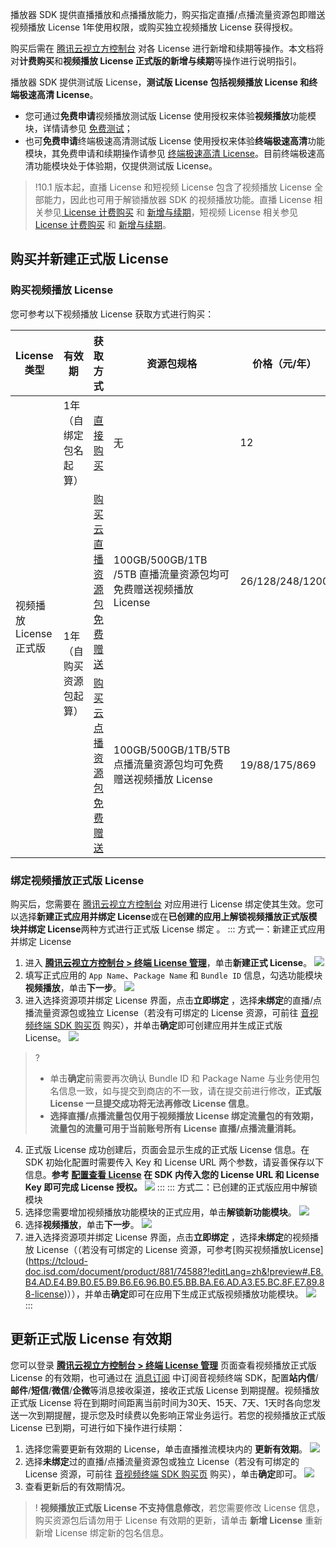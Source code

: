 播放器 SDK 提供直播播放和点播播放能力，购买指定直播/点播流量资源包即赠送视频播放 License 1年使用权限，或购买独立视频播放 License 获得授权。

购买后需在 [腾讯云视立方控制台](https://console.cloud.tencent.com/vcube) 对各 License 进行新增和续期等操作。本文档将对**计费购买**和**视频播放 License 正式版的新增与续期**等操作进行说明指引。

播放器 SDK 提供测试版 License，**测试版 License 包括视频播放 License 和终端极速高清 License**。

- 您可通过**免费申请**视频播放测试版 License 使用授权来体验**视频播放**功能模块，详情请参见 [免费测试](https://cloud.tencent.com/document/product/881/79169)；
- 也可**免费申请**终端极速高清测试版 License 使用授权来体验**终端极速高清**功能模块，其免费申请和续期操作请参见 [终端极速高清 License](https://cloud.tencent.com/document/product/881/72422)。目前终端极速高清功能模块处于体验期，仅提供测试版 License。

>!10.1 版本起，直播 License 和短视频 License 包含了视频播放 License 全部能力，因此也可用于解锁播放器 SDK 的视频播放功能。直播 License 相关参见[ License 计费购买](https://cloud.tencent.com/document/product/454/8008#sdklicense) 和 [新增与续期](https://cloud.tencent.com/document/product/454/34750)，短视频 License 相关参见 [License 计费购买](https://cloud.tencent.com/document/product/584/9368) 和 [新增与续期](https://cloud.tencent.com/document/product/584/54333)。

## 购买并新建正式版 License

### 购买视频播放 License

您可参考以下视频播放 License 获取方式进行购买：

<table>
<thead>
<tr>
<th><strong>License类型</strong></th>
<th><strong>有效期</strong></th>
<th><strong>获取方式</strong></th>
<th><strong>资源包规格</strong></th>
<th><strong>价格（元/年）</strong></th>
</tr>
</thead>
<tbody><tr>
<td rowspan=3>视频播放 License 正式版</td>
<td>1年（自绑定包名起算）</td>
<td><a href="https://buy.cloud.tencent.com/vcube?type=player&amp;pkg-type=lic">直接购买</a></td>
<td>无</td>
<td>12</td>
</tr>
<tr>
<td rowspan=2>1年（自购买资源包起算）</td>
<td><a href="https://buy.cloud.tencent.com/vcube?type=live&amp;pkg-type=100GB">购买云直播资源包免费赠送</a></td>
<td>100GB/500GB/1TB /5TB 直播流量资源包均可免费赠送视频播放 License</td>
<td>26/128/248/1200</td>
</tr>
<tr>
<td><a href="https://buy.cloud.tencent.com/vcube?type=video&amp;pkg-type=100GB">购买云点播资源包免费赠送</a></td>
<td>100GB/500GB/1TB/5TB 点播流量资源包均可免费赠送视频播放 License</td>
<td>19/88/175/869</td>
</tr>
</tbody></table>

### 绑定视频播放正式版 License

购买后，您需要在 [腾讯云视立方控制台](https://console.cloud.tencent.com/vcube) 对应用进行 License 绑定使其生效。您可以选择**新建正式应用并绑定 License**或在**已创建的应用上解锁视频播放正式版模块并绑定 License**两种方式进行正式版 License 绑定 。
<dx-tabs>
::: 方式一：新建正式应用并绑定 License

1. 进入 [**腾讯云视立方控制台 > 终端 License 管理**](https://console.cloud.tencent.com/vcube)，单击**新建正式 License**。
![](https://qcloudimg.tencent-cloud.cn/raw/7d7b23dd672ea2c877eab6beb112ea47.png)
2. 填写正式应用的 `App Name`、`Package Name` 和 `Bundle ID` 信息，勾选功能模块**视频播放**，单击**下一步**。
![](https://qcloudimg.tencent-cloud.cn/raw/71c662c0faf0e4255e1da3bc1f01a8ff.png)
3. 进入选择资源项并绑定 License 界面，点击**立即绑定** ，选择**未绑定**的直播/点播流量资源包或独立 License（若没有可绑定的 License 资源，可前往 [音视频终端 SDK 购买页](https://buy.cloud.tencent.com/vcube) 购买），并单击**确定**即可创建应用并生成正式版 License。
![](https://qcloudimg.tencent-cloud.cn/raw/259253529372b59a45bb751aa507d9bf.png)

> ?
>- 单击**确定**前需要再次确认 Bundle ID 和 Package Name 与业务使用包名信息一致，如与提交到商店的不一致，请在提交前进行修改，**正式版 License 一旦提交成功将无法再修改 License 信息**。
>- **选择直播/点播流量包仅用于视频播放 License 绑定流量包的有效期，流量包的流量可用于当前账号所有 License 直播/点播流量消耗。**
4. 正式版 License 成功创建后，页面会显示生成的正式版 License 信息。在 SDK 初始化配置时需要传入 Key 和 License URL 两个参数，请妥善保存以下信息。**参考 [配置查看 License](https://cloud.tencent.com/document/product/881/77526) 在 SDK 内传入您的 License URL 和 License Key 即可完成 License 授权。**
![](https://qcloudimg.tencent-cloud.cn/raw/6b69aaa6565e65ad5843fdf363dcf47b.png)
:::
::: 方式二：已创建的正式版应用中解锁模块
1. 选择您需要增加视频播放功能模块的正式应用，单击**解锁新功能模块**。
![](https://qcloudimg.tencent-cloud.cn/raw/b536ec77d54bd53f9761cb115ebd4b20.png)
2. 选择**视频播放**，单击**下一步**。
![](https://qcloudimg.tencent-cloud.cn/raw/46e2161b443c62b0bd9c56a513cbb9ab.png)
3. 进入选择资源项并绑定 License 界面，点击**立即绑定** ，选择**未绑定**的视频播放 License（（若没有可绑定的 License 资源，可参考[购买视频播放License] (https://tcloud-doc.isd.com/document/product/881/74588?!editLang=zh&!preview#.E8.B4.AD.E4.B9.B0.E5.B9.B6.E6.96.B0.E5.BB.BA.E6.AD.A3.E5.BC.8F.E7.89.88-license)）），并单击**确定**即可在应用下生成正式版视频播放功能模块。
![](https://qcloudimg.tencent-cloud.cn/raw/9c12544f9ec5ff259f12af38fb02988c.png)
:::
</dx-tabs>

[](id:update_formal)
## 更新正式版 License 有效期
您可以登录 [**腾讯云视立方控制台 > 终端 License 管理**](https://console.cloud.tencent.com/vcube) 页面查看视频播放正式版 License 的有效期，也可通过在 [消息订阅](https://console.cloud.tencent.com/message/subscription) 中订阅音视频终端 SDK，配置**站内信**/**邮件**/**短信**/**微信**/**企微**等消息接收渠道，接收正式版 License 到期提醒。视频播放正式版 License 将在到期时间距离当前时间为30天、15天、7天、1天时各向您发送一次到期提醒，提示您及时续费以免影响正常业务运行。若您的视频播放正式版 License 已到期，可进行如下操作进行续期：
1. 选择您需要更新有效期的 License，单击直播推流模块内的 **更新有效期**。
![](https://qcloudimg.tencent-cloud.cn/raw/8063f52361e98ffbdd904ffa5d640b74.jpg)
2. 选择**未绑定**过的直播/点播流量资源包或独立 License（若没有可绑定的 License 资源，可前往 [音视频终端 SDK 购买页](https://buy.cloud.tencent.com/vcube) 购买），单击**确定**即可。
![](https://qcloudimg.tencent-cloud.cn/raw/c0908161aa4d18f6bc2507322e8e95f5.png)
3. 查看更新后的有效期情况。

>! **视频播放正式版 License 不支持信息修改**，若您需要修改 License 信息，购买资源包后请勿用于 License 有效期的更新，请单击 **新增 License** 重新新增 License 绑定新的包名信息。

